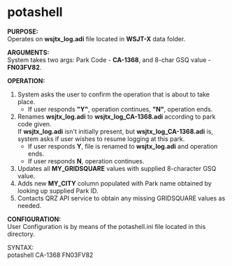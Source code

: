 # potashell

**PURPOSE:**<br>
Operates on **wsjtx_log.adi** file located in **WSJT-X** data folder.

**ARGUMENTS:**<br>
System takes two args: Park Code - **CA-1368**, and 8-char GSQ value - **FN03FV82**.

**OPERATION:**
1. System asks the user to confirm the operation that is about to take place.
   * If user responds **"Y"**, operation continues, **"N"**, operation ends.
2. Renames **wsjtx_log.adi** to **wsjtx_log_CA-1368.adi** according to park code given.<br>
  If **wsjtx_log.adi** isn't initially present, but **wsjtx_log_CA-1368.adi** is,<br>
  system asks if user wishes to resume logging at this park.
   * If user responds **Y**, file is renamed to **wsjtx_log.adi** and operation ends.
   * If user responds **N**, operation continues.
3. Updates all **MY_GRIDSQUARE** values with supplied 8-character GSQ value.
4. Adds new **MY_CITY** column populated with Park name obtained by looking up supplied Park ID.
5. Contacts QRZ API service to obtain any missing GRIDSQUARE values as needed.

**CONFIGURATION:**<br>
User Configuration is by means of the potashell.ini file located in this directory.

SYNTAX:<br>
potashell CA-1368 FN03FV82
